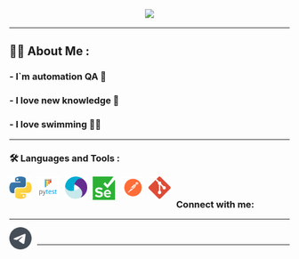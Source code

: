 
<div id="header" align="center">
  <img src="https://media.giphy.com/media/2IudUHdI075HL02Pkk/giphy.gif" width="300"/>
</div>

___

## :man_technologist: About Me :
### - I`m automation QA 🤖 
### - I love new knowledge 📖
### - I love swimming 🏊‍♂️
  
___

### :hammer_and_wrench: Languages and Tools :

[<img align="left" alt="Python" width="40px" src="./img/python.svg" style="padding-right:10px;" />](https://www.python.org#gh-light-mode-only)&nbsp;&nbsp;
[<img align="left" alt="Pytest" width="40px" src="./img/pytest.svg" style="padding-right:10px;" />](https://docs.pytest.org/#gh-light-mode-only)&nbsp;&nbsp;
[<img align="left" alt="Appium" width="40px" src="./img/appium.svg" style="padding-right:10px;" />](https://appium.io#gh-light-mode-only)&nbsp;&nbsp;
[<img align="left" alt="Selenium" width="40px" src="./img/selenium.svg" style="padding-right:10px;" />](https://www.selenium.dev#gh-light-mode-only)&nbsp;&nbsp;
[<img align="left" alt="Postman" width="40px" src="./img/postman.svg" style="padding-right:10px;" />](https://www.postman.com/)&nbsp;&nbsp;
[<img align="left" alt="Git" width="40px" src="./img/git.svg" style="padding-right:10px;" />](https://github.com)&nbsp;&nbsp;


### Connect with me:
___
[<img align="left" alt="Telegram" width="40px" src="./imgs/telegram.svg" style="padding-right:10px;" />](https://t.me/ZhuraTo)
&nbsp;&nbsp;

  
___


<!--
**ZhuraTown/ZhuraTown** is a ✨ _special_ ✨ repository because its `README.md` (this file) appears on your GitHub profile.



Here are some ideas to get you started:

- 🔭 I’m currently working on ...
- 🌱 I’m currently learning ...
- 👯 I’m looking to collaborate on ...
- 🤔 I’m looking for help with ...
- 💬 Ask me about ...
- 📫 How to reach me: ...
- 😄 Pronouns: ...
- ⚡ Fun fact: ...
-->
